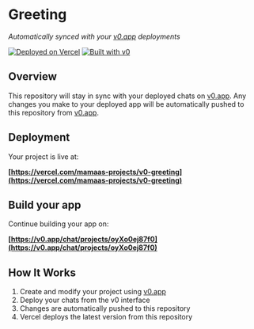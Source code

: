 # Greeting

*Automatically synced with your [v0.app](https://v0.app) deployments*

[![Deployed on Vercel](https://img.shields.io/badge/Deployed%20on-Vercel-black?style=for-the-badge&logo=vercel)](https://vercel.com/mamaas-projects/v0-greeting)
[![Built with v0](https://img.shields.io/badge/Built%20with-v0.app-black?style=for-the-badge)](https://v0.app/chat/projects/oyXo0ej87f0)

## Overview

This repository will stay in sync with your deployed chats on [v0.app](https://v0.app).
Any changes you make to your deployed app will be automatically pushed to this repository from [v0.app](https://v0.app).

## Deployment

Your project is live at:

**[https://vercel.com/mamaas-projects/v0-greeting](https://vercel.com/mamaas-projects/v0-greeting)**

## Build your app

Continue building your app on:

**[https://v0.app/chat/projects/oyXo0ej87f0](https://v0.app/chat/projects/oyXo0ej87f0)**

## How It Works

1. Create and modify your project using [v0.app](https://v0.app)
2. Deploy your chats from the v0 interface
3. Changes are automatically pushed to this repository
4. Vercel deploys the latest version from this repository